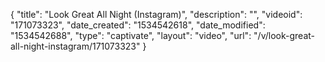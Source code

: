 {
    "title": "Look Great All Night (Instagram)",
    "description": "",
    "videoid": "171073323",
    "date_created": "1534542618",
    "date_modified": "1534542688",
    "type": "captivate",
    "layout": "video",
    "url": "\/v\/look-great-all-night-instagram\/171073323"
}